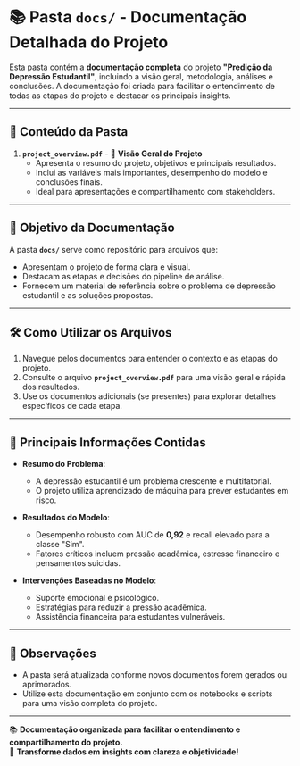 # 📚 Pasta `docs/` - Documentação Detalhada do Projeto

Esta pasta contém a **documentação completa** do projeto **"Predição da Depressão Estudantil"**, incluindo a visão geral, metodologia, análises e conclusões. A documentação foi criada para facilitar o entendimento de todas as etapas do projeto e destacar os principais insights.

---

## 📂 **Conteúdo da Pasta**

1. **`project_overview.pdf`** - 🌟 **Visão Geral do Projeto**  
   - Apresenta o resumo do projeto, objetivos e principais resultados.
   - Inclui as variáveis mais importantes, desempenho do modelo e conclusões finais.
   - Ideal para apresentações e compartilhamento com stakeholders.

---

## 🧩 **Objetivo da Documentação**

A pasta **`docs/`** serve como repositório para arquivos que:
- Apresentam o projeto de forma clara e visual.
- Destacam as etapas e decisões do pipeline de análise.
- Fornecem um material de referência sobre o problema de depressão estudantil e as soluções propostas.

---

## 🛠️ **Como Utilizar os Arquivos**

1. Navegue pelos documentos para entender o contexto e as etapas do projeto.
2. Consulte o arquivo **`project_overview.pdf`** para uma visão geral e rápida dos resultados.
3. Use os documentos adicionais (se presentes) para explorar detalhes específicos de cada etapa.

---

## 🔑 **Principais Informações Contidas**

- **Resumo do Problema**:
   - A depressão estudantil é um problema crescente e multifatorial.
   - O projeto utiliza aprendizado de máquina para prever estudantes em risco.

- **Resultados do Modelo**:
   - Desempenho robusto com AUC de **0,92** e recall elevado para a classe "Sim".
   - Fatores críticos incluem pressão acadêmica, estresse financeiro e pensamentos suicidas.

- **Intervenções Baseadas no Modelo**:
   - Suporte emocional e psicológico.
   - Estratégias para reduzir a pressão acadêmica.
   - Assistência financeira para estudantes vulneráveis.

---

## 📌 **Observações**

- A pasta será atualizada conforme novos documentos forem gerados ou aprimorados.
- Utilize esta documentação em conjunto com os notebooks e scripts para uma visão completa do projeto.

---

📚 **Documentação organizada para facilitar o entendimento e compartilhamento do projeto.**  
🚀 **Transforme dados em insights com clareza e objetividade!**  

